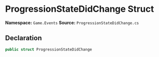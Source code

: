 # ProgressionStateDidChange Struct

**Namespace:** `Game.Events`
**Source:** `ProgressionStateDidChange.cs`

## Declaration

```csharp
public struct ProgressionStateDidChange
```

